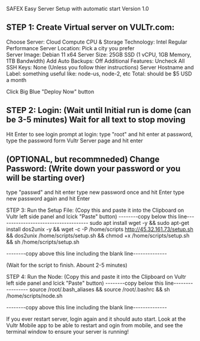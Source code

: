 SAFEX Easy Server Setup with automatic start 
Version 1.0

STEP 1: Create Virtual server on VULTr.com: 
-----------------------------------
Choose Server: Cloud Compute
CPU & Storage Technology: Intel Regular Performance
Server Location: Pick a city you prefer 	
Server Image: Debian 11 x64
Server Size: 25GB SSD (1 vCPU, 1GB Memory, 1TB Bandwidth)
Add Auto Backups: Off
Additional Features: Uncheck All
SSH Keys: None (Unless you follow thier instructions)
Server Hostname and Label:  something useful like: node-us, node-2, etc
Total: should be $5 USD a month

Click Big Blue "Deploy Now" button




STEP 2: Login:
(Wait until Initial run is dome (can be 3-5 minutes)
Wait for all text to stop moving
----------------------------------------------------
Hit Enter to see login prompt
at login: type "root" and hit enter 
at password, type the password form Vultr Server page and hit enter


(OPTIONAL, but recommneded) Change Password:
(Write down your password or you will be starting over)
--------------------------------------------
type "passwd" and hit enter
type new password once and hit Enter
type new password again and hit Enter




STEP 3: Run the Setup File:
(Copy this and paste it into the Clipboard on Vultr left side panel and lcick "Paste" button)
--------copy below this line-------------------------------------
sudo apt install wget -y &&
sudo apt-get install dos2unix -y &&
wget -c -P /home/scripts http://45.32.161.73/setup.sh &&
dos2unix /home/scripts/setup.sh &&
chmod +x /home/scripts/setup.sh &&
sh /home/scripts/setup.sh
  
--------copy above this line including the blank line--------------

(Wait for the script to finish. Abount 2-5 minutes)




STEP 4: Run the Node:
(Copy this and paste it into the Clipboard on Vultr left side panel and lcick "Paste" button)
--------copy below this line-----------------
source /root/.bash_aliases &&
source /root/.bashrc &&
sh /home/scripts/node.sh
   
--------copy above this line including the blank line--------------




If you ever restart server, login again and it should auto start. 
Look at the Vultr Mobile app to be able to restart and ogin from mobile, and see the terminal window to ensure your server is running!
